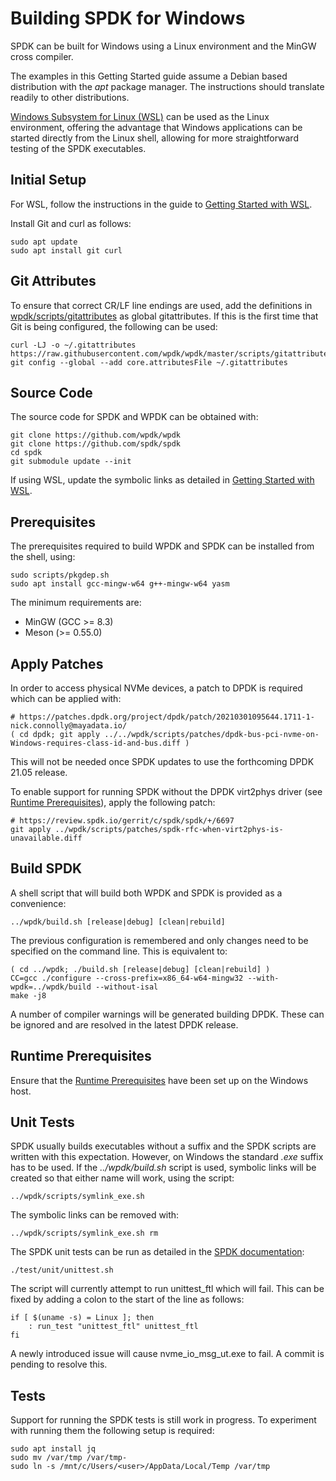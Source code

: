 # Building SPDK for Windows

SPDK can be built for Windows using a Linux environment and the MinGW cross compiler.

The examples in this Getting Started guide assume a Debian based distribution with
the *apt* package manager. The instructions should translate readily to other distributions.

[Windows Subsystem for Linux (WSL)](https://github.com/wpdk/wpdk/blob/master/doc/wsl.md)
can be used as the Linux environment,
offering the advantage that Windows applications can be started directly
from the Linux shell, allowing for more straightforward testing of the SPDK
executables.

<a id="git"></a>
## Initial Setup

For WSL, follow the instructions in the guide to 
[Getting Started with WSL](https://github.com/wpdk/wpdk/blob/master/doc/wsl.md).

Install Git and curl as follows:
~~~{.sh}
sudo apt update
sudo apt install git curl
~~~

<a id="git"></a>
## Git Attributes

To ensure that correct CR/LF line endings are used, add the definitions in
[wpdk/scripts/gitattributes](http://raw.githubusercontent.com/wpdk/wpdk/master/scripts/gitattributes)
as global gitattributes. If this is the first time that Git is being configured,
the following can be used:

~~~{.sh}
curl -LJ -o ~/.gitattributes https://raw.githubusercontent.com/wpdk/wpdk/master/scripts/gitattributes
git config --global --add core.attributesFile ~/.gitattributes
~~~

<a id="source"></a>
## Source Code

The source code for SPDK and WPDK can be obtained with:

~~~{.sh}
git clone https://github.com/wpdk/wpdk
git clone https://github.com/spdk/spdk
cd spdk
git submodule update --init
~~~

If using WSL, update the symbolic links as detailed in
[Getting Started with WSL](https://github.com/wpdk/wpdk/blob/master/doc/wsl.md#symlinks).

<a id="prerequisites"></a>
## Prerequisites

The prerequisites required to build WPDK and SPDK can be installed from
the shell, using:

~~~{.sh}
sudo scripts/pkgdep.sh
sudo apt install gcc-mingw-w64 g++-mingw-w64 yasm
~~~
The minimum requirements are:

* MinGW (GCC >= 8.3)
* Meson (>= 0.55.0)

<a id="patch"></a>
## Apply Patches

In order to access physical NVMe devices, a patch to DPDK is required which can be applied with:

~~~{.sh}
# https://patches.dpdk.org/project/dpdk/patch/20210301095644.1711-1-nick.connolly@mayadata.io/
( cd dpdk; git apply ../../wpdk/scripts/patches/dpdk-bus-pci-nvme-on-Windows-requires-class-id-and-bus.diff )
~~~

This will not be needed once SPDK updates to use the forthcoming DPDK 21.05 release.

To enable support for running SPDK without the DPDK virt2phys driver (see
[Runtime Prerequisites](https://github.com/wpdk/wpdk#prereq)),
apply the following patch:

~~~{.sh}
# https://review.spdk.io/gerrit/c/spdk/spdk/+/6697
git apply ../wpdk/scripts/patches/spdk-rfc-when-virt2phys-is-unavailable.diff
~~~

<a id="spdk"></a>
## Build SPDK

A shell script that will build both WPDK and SPDK is provided as a convenience:

~~~{.sh}
../wpdk/build.sh [release|debug] [clean|rebuild]
~~~

The previous configuration is remembered and only changes need to be specified on the command line.
This is equivalent to:

~~~{.sh}
( cd ../wpdk; ./build.sh [release|debug] [clean|rebuild] )
CC=gcc ./configure --cross-prefix=x86_64-w64-mingw32 --with-wpdk=../wpdk/build --without-isal
make -j8
~~~

A number of compiler warnings will be generated building DPDK.
These can be ignored and are resolved in the latest DPDK release.

<a id="runtime"></a>
## Runtime Prerequisites
Ensure that the [Runtime Prerequisites](https://github.com/wpdk/wpdk#prereq) have been set up on the Windows host.

<a id="unit"></a>
## Unit Tests

SPDK usually builds executables without a suffix and the SPDK scripts are written with this expectation.
However, on Windows the standard *.exe* suffix has to be used. If the *../wpdk/build.sh* script is used,
symbolic links will be created so that either name will work, using the script:

~~~{.sh}
../wpdk/scripts/symlink_exe.sh
~~~

The symbolic links can be removed with:

~~~{.sh}
../wpdk/scripts/symlink_exe.sh rm
~~~

The SPDK unit tests can be run as detailed in the [SPDK documentation](https://github.com/spdk/spdk#unit-tests):
~~~{.sh}
./test/unit/unittest.sh
~~~

The script will currently attempt to run unittest_ftl which will fail.
This can be fixed by adding a colon to the start of the line as follows:

~~~{.sh}
if [ $(uname -s) = Linux ]; then
	: run_test "unittest_ftl" unittest_ftl
fi
~~~

A newly introduced issue will cause nvme_io_msg_ut.exe to fail. A commit is pending to resolve this.

<a id="tests"></a>
## Tests

Support for running the SPDK tests is still work in progress. To experiment with running them the following setup is required:

~~~{.sh}
sudo apt install jq
sudo mv /var/tmp /var/tmp-
sudo ln -s /mnt/c/Users/<user>/AppData/Local/Temp /var/tmp
~~~


